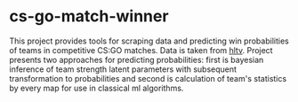 # cs-go-match-winner

This project provides tools for scraping data and predicting win probabilities of teams in competitive CS:GO matches.
Data is taken from [hltv](https://www.hltv.org). Project presents two approaches for predicting probabilities: 
first is bayesian inference of team strength latent parameters with subsequent transformation to probabilities and second is
calculation of team's statistics by every map for use in classical ml algorithms.
